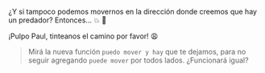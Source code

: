 <gs-attire attire-url="https://raw.githubusercontent.com/MumukiProject/mumuki-guia-gobstones-practica-funciones-kids/master/assets/attires/config_1551988215749.json"></gs-attire>
 
<gs-toolbox toolbox-url="https://raw.githubusercontent.com/MumukiProject/mumuki-guia-gobstones-practica-funciones-kids/master/assets/toolbox_1551985446801.xml"></gs-toolbox>

¿Y si tampoco podemos movernos en la dirección donde creemos que hay un predador? Entonces... :boom: :grimacing:

¡Pulpo Paul, tinteanos el camino por favor! :weary:

> Mirá la nueva función `puedo mover y hay` que te dejamos, para no seguir agregando `puede mover` por todos lados. ¿Funcionará igual?
